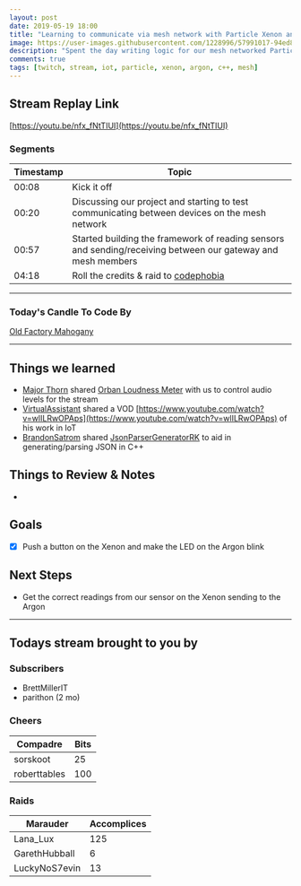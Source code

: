 ```yaml
---
layout: post
date: 2019-05-19 18:00
title: "Learning to communicate via mesh network with Particle Xenon and Argon boards"
image: https://user-images.githubusercontent.com/1228996/57991017-94ed8d00-7a71-11e9-8b8d-5cb114456628.png
description: "Spent the day writing logic for our mesh networked Particle boards that can send messages to one another as we try to build an automated planter box watering system"
comments: true
tags: [twitch, stream, iot, particle, xenon, argon, c++, mesh]
---
```


## Stream Replay Link

[https://youtu.be/nfx_fNtTIUI](https://youtu.be/nfx_fNtTIUI)

<!--more-->

### Segments

| Timestamp | Topic                                                                                                             |
| ---       | ---                                                                                                               |
| 00:08     | Kick it off                                                                                                       |
| 00:20     | Discussing our project and starting to test communicating between devices on the mesh network                     |
| 00:57     | Started building the framework of reading sensors and sending/receiving between our gateway and mesh members      |
| 04:18     | Roll the credits & raid to [codephobia](https://twitch.tv/codephobia)                                             |

---

### Today's Candle To Code By

[Old Factory Mahogany](https://amzn.to/2IHHPNJ)

---

## Things we learned

- [Major Thorn](https://www.orban.com/meter) shared [Orban Loudness Meter](https://www.orban.com/meter) with us to control audio levels for the stream
- [VirtualAssistant](https://github.com/chatbots) shared a VOD [https://www.youtube.com/watch?v=wlILRwOPAps](https://www.youtube.com/watch?v=wlILRwOPAps) of his work in IoT
- [BrandonSatrom](https://github.com/brandonsatrom) shared [JsonParserGeneratorRK](https://github.com/rickkas7/JsonParserGeneratorRK) to aid in generating/parsing JSON in C++

## Things to Review & Notes

-

## Goals

- [x] Push a button on the Xenon and make the LED on the Argon blink

## Next Steps

- Get the correct readings from our sensor on the Xenon sending to the Argon

---

## Todays stream brought to you by

### Subscribers

- BrettMillerIT
- parithon (2 mo)

### Cheers

| Compadre      | Bits      |
| ---           | ---       |
| sorskoot      | 25        |
| roberttables  | 100       |

### Raids

| Marauder      | Accomplices   |
| ---           | ---           |
| Lana_Lux      | 125           |
| GarethHubball | 6             |
| LuckyNoS7evin | 13            |

